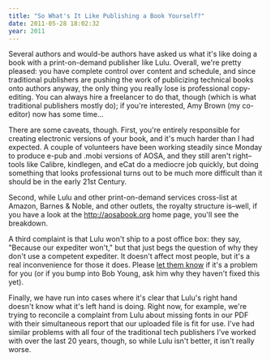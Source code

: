 ```yaml
---
title: "So What's It Like Publishing a Book Yourself?"
date: 2011-05-28 18:02:32
year: 2011
---
```

Several authors and would-be authors have asked us what it's like doing a book with a print-on-demand publisher like Lulu. Overall, we're pretty pleased: you have complete control over content and schedule, and since traditional publishers are pushing the work of publicizing technical books onto authors anyway, the only thing you really lose is professional copy-editing. You can always hire a freelancer to do that, though (which is what traditional publishers mostly do); if you're interested, Amy Brown (my co-editor) now has some time…

There are some caveats, though. First, you're entirely responsible for creating electronic versions of your  book, and it's much harder than I had expected.  A couple of volunteers  have been working steadily since Monday to produce e-pub and .mobi  versions of AOSA, and they still aren't right–tools like Calibre,  kindlegen, and eCat do a mediocre job quickly, but doing something that  looks professional turns out to be much more difficult than it should be  in the early 21st Century.

Second, while Lulu and other print-on-demand services cross-list at Amazon, Barnes  &amp; Noble, and other outlets, the royalty structure is–well, if  you have a look at the <a href="http://aosabook.org/">http://aosabook.org</a> home page, you'll see the  breakdown.

A third complaint is that Lulu won't ship to a post office box:  they say, "Because our expediter won't," but that just begs the question of why they don't use a competent expediter.  It doesn't affect most people, but it's a real inconvenience for those it does. Please <a href="http://www.lulu.com/support/">let them know</a> if it's a problem for you (or if you bump into Bob Young, ask him why they haven't fixed this yet).

Finally, we have run into cases where it's clear that Lulu's right hand doesn't know what it's left hand is doing. Right now, for example, we're trying to reconcile a complaint from Lulu about missing fonts in our PDF with their simultaneous report that our uploaded file is fit for use. I've had similar problems with all four of the traditional tech publishers I've worked with over the last 20 years, though, so while Lulu isn't better, it isn't really worse.
